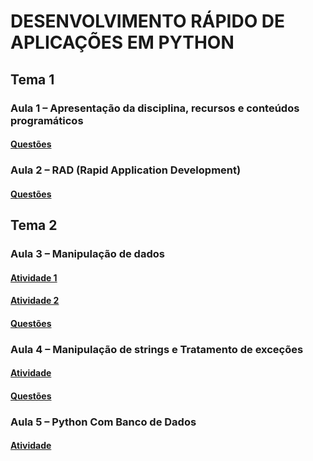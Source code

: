 # DESENVOLVIMENTO RÁPIDO DE APLICAÇÕES EM PYTHON
## Tema 1
### Aula 1 – Apresentação da disciplina, recursos e conteúdos programáticos
#### [Questões](temas/1/aulas/1/README.md)
### Aula 2 – RAD (Rapid Application Development)
#### [Questões](temas/1/aulas/2/README.md)
## Tema 2
### Aula 3 – Manipulação de dados
#### [Atividade 1](temas/2/aulas/3/atividades/1)
#### [Atividade 2](temas/2/aulas/3/atividades/2)
#### [Questões](temas/2/aulas/3/README.md)

### Aula 4 – Manipulação de strings e Tratamento de exceções
#### [Atividade](temas/2/aulas/4/atividade)
#### [Questões](temas/2/aulas/4/README.md)

### Aula 5 – Python Com Banco de Dados
#### [Atividade](temas/3/aulas/5/atividade)